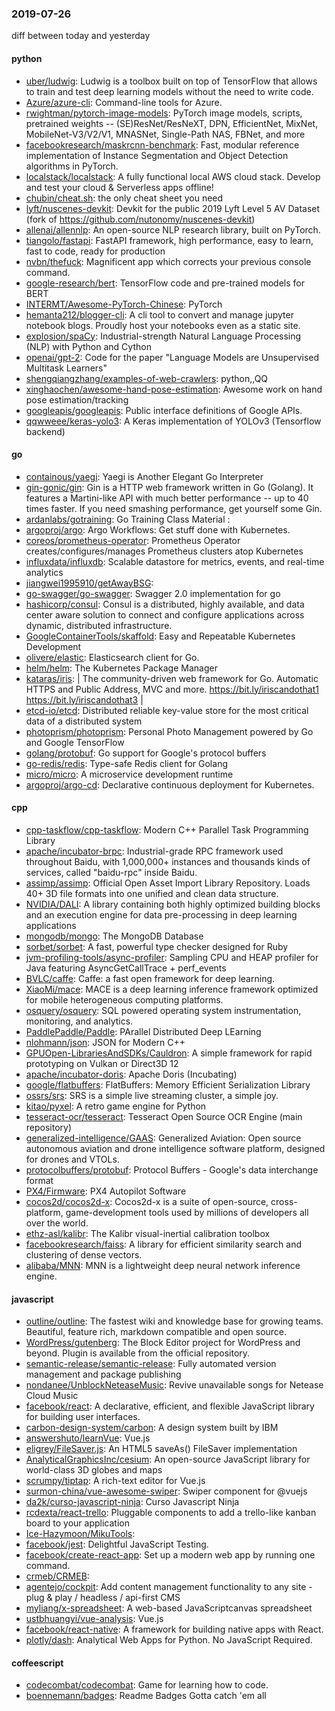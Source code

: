 ### 2019-07-26
diff between today and yesterday

#### python
* [uber/ludwig](https://github.com/uber/ludwig): Ludwig is a toolbox built on top of TensorFlow that allows to train and test deep learning models without the need to write code.
* [Azure/azure-cli](https://github.com/Azure/azure-cli): Command-line tools for Azure.
* [rwightman/pytorch-image-models](https://github.com/rwightman/pytorch-image-models): PyTorch image models, scripts, pretrained weights -- (SE)ResNet/ResNeXT, DPN, EfficientNet, MixNet, MobileNet-V3/V2/V1, MNASNet, Single-Path NAS, FBNet, and more
* [facebookresearch/maskrcnn-benchmark](https://github.com/facebookresearch/maskrcnn-benchmark): Fast, modular reference implementation of Instance Segmentation and Object Detection algorithms in PyTorch.
* [localstack/localstack](https://github.com/localstack/localstack):  A fully functional local AWS cloud stack. Develop and test your cloud & Serverless apps offline!
* [chubin/cheat.sh](https://github.com/chubin/cheat.sh): the only cheat sheet you need
* [lyft/nuscenes-devkit](https://github.com/lyft/nuscenes-devkit): Devkit for the public 2019 Lyft Level 5 AV Dataset (fork of https://github.com/nutonomy/nuscenes-devkit)
* [allenai/allennlp](https://github.com/allenai/allennlp): An open-source NLP research library, built on PyTorch.
* [tiangolo/fastapi](https://github.com/tiangolo/fastapi): FastAPI framework, high performance, easy to learn, fast to code, ready for production
* [nvbn/thefuck](https://github.com/nvbn/thefuck): Magnificent app which corrects your previous console command.
* [google-research/bert](https://github.com/google-research/bert): TensorFlow code and pre-trained models for BERT
* [INTERMT/Awesome-PyTorch-Chinese](https://github.com/INTERMT/Awesome-PyTorch-Chinese): PyTorch
* [hemanta212/blogger-cli](https://github.com/hemanta212/blogger-cli): A cli tool to convert and manage jupyter notebook blogs. Proudly host your notebooks even as a static site.
* [explosion/spaCy](https://github.com/explosion/spaCy):  Industrial-strength Natural Language Processing (NLP) with Python and Cython
* [openai/gpt-2](https://github.com/openai/gpt-2): Code for the paper "Language Models are Unsupervised Multitask Learners"
* [shengqiangzhang/examples-of-web-crawlers](https://github.com/shengqiangzhang/examples-of-web-crawlers): python,,QQ
* [xinghaochen/awesome-hand-pose-estimation](https://github.com/xinghaochen/awesome-hand-pose-estimation): Awesome work on hand pose estimation/tracking
* [googleapis/googleapis](https://github.com/googleapis/googleapis): Public interface definitions of Google APIs.
* [qqwweee/keras-yolo3](https://github.com/qqwweee/keras-yolo3): A Keras implementation of YOLOv3 (Tensorflow backend)

#### go
* [containous/yaegi](https://github.com/containous/yaegi): Yaegi is Another Elegant Go Interpreter
* [gin-gonic/gin](https://github.com/gin-gonic/gin): Gin is a HTTP web framework written in Go (Golang). It features a Martini-like API with much better performance -- up to 40 times faster. If you need smashing performance, get yourself some Gin.
* [ardanlabs/gotraining](https://github.com/ardanlabs/gotraining): Go Training Class Material :
* [argoproj/argo](https://github.com/argoproj/argo): Argo Workflows: Get stuff done with Kubernetes.
* [coreos/prometheus-operator](https://github.com/coreos/prometheus-operator): Prometheus Operator creates/configures/manages Prometheus clusters atop Kubernetes
* [influxdata/influxdb](https://github.com/influxdata/influxdb): Scalable datastore for metrics, events, and real-time analytics
* [jiangwei1995910/getAwayBSG](https://github.com/jiangwei1995910/getAwayBSG): 
* [go-swagger/go-swagger](https://github.com/go-swagger/go-swagger): Swagger 2.0 implementation for go
* [hashicorp/consul](https://github.com/hashicorp/consul): Consul is a distributed, highly available, and data center aware solution to connect and configure applications across dynamic, distributed infrastructure.
* [GoogleContainerTools/skaffold](https://github.com/GoogleContainerTools/skaffold): Easy and Repeatable Kubernetes Development
* [olivere/elastic](https://github.com/olivere/elastic): Elasticsearch client for Go.
* [helm/helm](https://github.com/helm/helm): The Kubernetes Package Manager
* [kataras/iris](https://github.com/kataras/iris):  | The community-driven web framework for Go. Automatic HTTPS and Public Address, MVC and more. https://bit.ly/iriscandothat1 https://bit.ly/iriscandothat3 |
* [etcd-io/etcd](https://github.com/etcd-io/etcd): Distributed reliable key-value store for the most critical data of a distributed system
* [photoprism/photoprism](https://github.com/photoprism/photoprism): Personal Photo Management powered by Go and Google TensorFlow
* [golang/protobuf](https://github.com/golang/protobuf): Go support for Google's protocol buffers
* [go-redis/redis](https://github.com/go-redis/redis): Type-safe Redis client for Golang
* [micro/micro](https://github.com/micro/micro): A microservice development runtime
* [argoproj/argo-cd](https://github.com/argoproj/argo-cd): Declarative continuous deployment for Kubernetes.

#### cpp
* [cpp-taskflow/cpp-taskflow](https://github.com/cpp-taskflow/cpp-taskflow): Modern C++ Parallel Task Programming Library
* [apache/incubator-brpc](https://github.com/apache/incubator-brpc): Industrial-grade RPC framework used throughout Baidu, with 1,000,000+ instances and thousands kinds of services, called "baidu-rpc" inside Baidu.
* [assimp/assimp](https://github.com/assimp/assimp): Official Open Asset Import Library Repository. Loads 40+ 3D file formats into one unified and clean data structure.
* [NVIDIA/DALI](https://github.com/NVIDIA/DALI): A library containing both highly optimized building blocks and an execution engine for data pre-processing in deep learning applications
* [mongodb/mongo](https://github.com/mongodb/mongo): The MongoDB Database
* [sorbet/sorbet](https://github.com/sorbet/sorbet): A fast, powerful type checker designed for Ruby
* [jvm-profiling-tools/async-profiler](https://github.com/jvm-profiling-tools/async-profiler): Sampling CPU and HEAP profiler for Java featuring AsyncGetCallTrace + perf_events
* [BVLC/caffe](https://github.com/BVLC/caffe): Caffe: a fast open framework for deep learning.
* [XiaoMi/mace](https://github.com/XiaoMi/mace): MACE is a deep learning inference framework optimized for mobile heterogeneous computing platforms.
* [osquery/osquery](https://github.com/osquery/osquery): SQL powered operating system instrumentation, monitoring, and analytics.
* [PaddlePaddle/Paddle](https://github.com/PaddlePaddle/Paddle): PArallel Distributed Deep LEarning 
* [nlohmann/json](https://github.com/nlohmann/json): JSON for Modern C++
* [GPUOpen-LibrariesAndSDKs/Cauldron](https://github.com/GPUOpen-LibrariesAndSDKs/Cauldron): A simple framework for rapid prototyping on Vulkan or Direct3D 12
* [apache/incubator-doris](https://github.com/apache/incubator-doris): Apache Doris (Incubating)
* [google/flatbuffers](https://github.com/google/flatbuffers): FlatBuffers: Memory Efficient Serialization Library
* [ossrs/srs](https://github.com/ossrs/srs): SRS is a simple live streaming cluster, a simple joy.
* [kitao/pyxel](https://github.com/kitao/pyxel): A retro game engine for Python
* [tesseract-ocr/tesseract](https://github.com/tesseract-ocr/tesseract): Tesseract Open Source OCR Engine (main repository)
* [generalized-intelligence/GAAS](https://github.com/generalized-intelligence/GAAS): Generalized Aviation: Open source autonomous aviation and drone intelligence software platform, designed for drones and VTOLs.
* [protocolbuffers/protobuf](https://github.com/protocolbuffers/protobuf): Protocol Buffers - Google's data interchange format
* [PX4/Firmware](https://github.com/PX4/Firmware): PX4 Autopilot Software
* [cocos2d/cocos2d-x](https://github.com/cocos2d/cocos2d-x): Cocos2d-x is a suite of open-source, cross-platform, game-development tools used by millions of developers all over the world.
* [ethz-asl/kalibr](https://github.com/ethz-asl/kalibr): The Kalibr visual-inertial calibration toolbox
* [facebookresearch/faiss](https://github.com/facebookresearch/faiss): A library for efficient similarity search and clustering of dense vectors.
* [alibaba/MNN](https://github.com/alibaba/MNN): MNN is a lightweight deep neural network inference engine.

#### javascript
* [outline/outline](https://github.com/outline/outline): The fastest wiki and knowledge base for growing teams. Beautiful, feature rich, markdown compatible and open source.
* [WordPress/gutenberg](https://github.com/WordPress/gutenberg): The Block Editor project for WordPress and beyond. Plugin is available from the official repository.
* [semantic-release/semantic-release](https://github.com/semantic-release/semantic-release):  Fully automated version management and package publishing
* [nondanee/UnblockNeteaseMusic](https://github.com/nondanee/UnblockNeteaseMusic): Revive unavailable songs for Netease Cloud Music
* [facebook/react](https://github.com/facebook/react): A declarative, efficient, and flexible JavaScript library for building user interfaces.
* [carbon-design-system/carbon](https://github.com/carbon-design-system/carbon): A design system built by IBM
* [answershuto/learnVue](https://github.com/answershuto/learnVue): Vue.js 
* [eligrey/FileSaver.js](https://github.com/eligrey/FileSaver.js): An HTML5 saveAs() FileSaver implementation
* [AnalyticalGraphicsInc/cesium](https://github.com/AnalyticalGraphicsInc/cesium): An open-source JavaScript library for world-class 3D globes and maps 
* [scrumpy/tiptap](https://github.com/scrumpy/tiptap): A rich-text editor for Vue.js
* [surmon-china/vue-awesome-swiper](https://github.com/surmon-china/vue-awesome-swiper):  Swiper component for @vuejs
* [da2k/curso-javascript-ninja](https://github.com/da2k/curso-javascript-ninja): Curso Javascript Ninja
* [rcdexta/react-trello](https://github.com/rcdexta/react-trello): Pluggable components to add a trello-like kanban board to your application
* [Ice-Hazymoon/MikuTools](https://github.com/Ice-Hazymoon/MikuTools): 
* [facebook/jest](https://github.com/facebook/jest): Delightful JavaScript Testing.
* [facebook/create-react-app](https://github.com/facebook/create-react-app): Set up a modern web app by running one command.
* [crmeb/CRMEB](https://github.com/crmeb/CRMEB):  
* [agentejo/cockpit](https://github.com/agentejo/cockpit): Add content management functionality to any site - plug & play / headless / api-first CMS
* [myliang/x-spreadsheet](https://github.com/myliang/x-spreadsheet): A web-based JavaScriptcanvas spreadsheet
* [ustbhuangyi/vue-analysis](https://github.com/ustbhuangyi/vue-analysis):  Vue.js 
* [facebook/react-native](https://github.com/facebook/react-native): A framework for building native apps with React.
* [plotly/dash](https://github.com/plotly/dash): Analytical Web Apps for Python. No JavaScript Required.

#### coffeescript
* [codecombat/codecombat](https://github.com/codecombat/codecombat): Game for learning how to code.
* [boennemann/badges](https://github.com/boennemann/badges):  Readme Badges  Gotta catch 'em all
